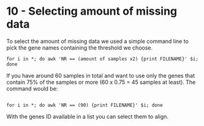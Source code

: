 # 10 - Selecting amount of missing data

To select the amount of missing data we used a simple command line to pick the gene names containing the threshold we choose.

```
for i in *; do awk 'NR == (amount of samples x2) {print FILENAME}' $i; done
```

If you have around 60 samples in total and want to use only the genes that contain 75% of the samples or more (60 x 0.75 = 45 samples at least). The command would be:

```

for i in *; do awk 'NR == (90) {print FILENAME}' $i; done

```

With the genes ID available in a list you can select them to align.
